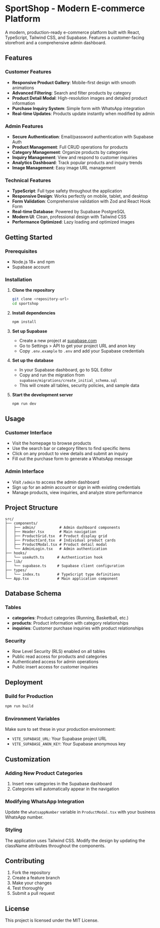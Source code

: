 # SportShop - Modern E-commerce Platform

A modern, production-ready e-commerce platform built with React, TypeScript, Tailwind CSS, and Supabase. Features a customer-facing storefront and a comprehensive admin dashboard.

## Features

### Customer Features
- **Responsive Product Gallery**: Mobile-first design with smooth animations
- **Advanced Filtering**: Search and filter products by category
- **Product Detail Modal**: High-resolution images and detailed product information
- **Purchase Inquiry System**: Simple form with WhatsApp integration
- **Real-time Updates**: Products update instantly when modified by admin

### Admin Features
- **Secure Authentication**: Email/password authentication with Supabase Auth
- **Product Management**: Full CRUD operations for products
- **Category Management**: Organize products by categories
- **Inquiry Management**: View and respond to customer inquiries
- **Analytics Dashboard**: Track popular products and inquiry trends
- **Image Management**: Easy image URL management

### Technical Features
- **TypeScript**: Full type safety throughout the application
- **Responsive Design**: Works perfectly on mobile, tablet, and desktop
- **Form Validation**: Comprehensive validation with Zod and React Hook Form
- **Real-time Database**: Powered by Supabase PostgreSQL
- **Modern UI**: Clean, professional design with Tailwind CSS
- **Performance Optimized**: Lazy loading and optimized images

## Getting Started

### Prerequisites
- Node.js 18+ and npm
- Supabase account

### Installation

1. **Clone the repository**
   ```bash
   git clone <repository-url>
   cd sportshop
   ```

2. **Install dependencies**
   ```bash
   npm install
   ```

3. **Set up Supabase**
   - Create a new project at [supabase.com](https://supabase.com)
   - Go to Settings > API to get your project URL and anon key
   - Copy `.env.example` to `.env` and add your Supabase credentials

4. **Set up the database**
   - In your Supabase dashboard, go to SQL Editor
   - Copy and run the migration from `supabase/migrations/create_initial_schema.sql`
   - This will create all tables, security policies, and sample data

5. **Start the development server**
   ```bash
   npm run dev
   ```

## Usage

### Customer Interface
- Visit the homepage to browse products
- Use the search bar or category filters to find specific items
- Click on any product to view details and submit an inquiry
- Fill out the purchase form to generate a WhatsApp message

### Admin Interface
- Visit `/admin` to access the admin dashboard
- Sign up for an admin account or sign in with existing credentials
- Manage products, view inquiries, and analyze store performance

## Project Structure

```
src/
├── components/
│   ├── admin/           # Admin dashboard components
│   ├── Header.tsx       # Main navigation
│   ├── ProductGrid.tsx  # Product display grid
│   ├── ProductCard.tsx  # Individual product cards
│   ├── ProductModal.tsx # Product detail modal
│   └── AdminLogin.tsx   # Admin authentication
├── hooks/
│   └── useAuth.ts      # Authentication hook
├── lib/
│   └── supabase.ts     # Supabase client configuration
├── types/
│   └── index.ts        # TypeScript type definitions
└── App.tsx             # Main application component
```

## Database Schema

### Tables
- **categories**: Product categories (Running, Basketball, etc.)
- **products**: Product information with category relationships
- **inquiries**: Customer purchase inquiries with product relationships

### Security
- Row Level Security (RLS) enabled on all tables
- Public read access for products and categories
- Authenticated access for admin operations
- Public insert access for customer inquiries

## Deployment

### Build for Production
```bash
npm run build
```

### Environment Variables
Make sure to set these in your production environment:
- `VITE_SUPABASE_URL`: Your Supabase project URL
- `VITE_SUPABASE_ANON_KEY`: Your Supabase anonymous key

## Customization

### Adding New Product Categories
1. Insert new categories in the Supabase dashboard
2. Categories will automatically appear in the navigation

### Modifying WhatsApp Integration
Update the `whatsappNumber` variable in `ProductModal.tsx` with your business WhatsApp number.

### Styling
The application uses Tailwind CSS. Modify the design by updating the className attributes throughout the components.

## Contributing

1. Fork the repository
2. Create a feature branch
3. Make your changes
4. Test thoroughly
5. Submit a pull request

## License

This project is licensed under the MIT License.
